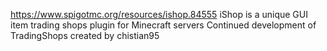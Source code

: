 https://www.spigotmc.org/resources/ishop.84555
iShop is a unique GUI item trading shops plugin for Minecraft servers
Continued development of TradingShops created by chistian95